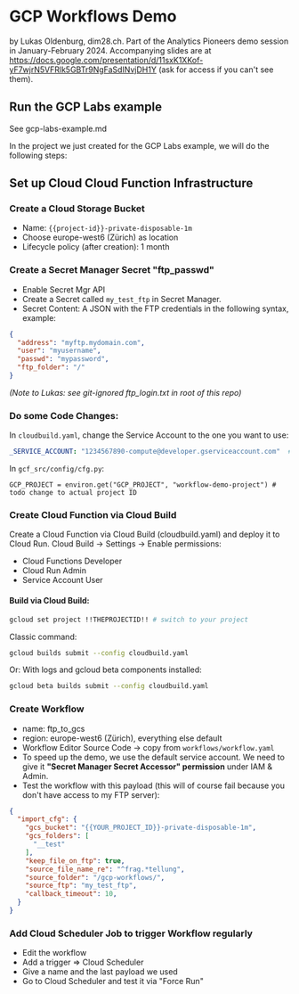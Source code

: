 # GCP Workflows Demo

by Lukas Oldenburg, dim28.ch. Part of the Analytics Pioneers demo session in January-February 2024.
Accompanying slides are at https://docs.google.com/presentation/d/11sxK1XKof-yF7wjrN5VFRlk5GBTr9NgFaSdINvjDH1Y (ask for
access if you can't see them).

## Run the GCP Labs example

See gcp-labs-example.md

In the project we just created for the GCP Labs example, we will do the following steps:

## Set up Cloud Cloud Function Infrastructure

### Create a Cloud Storage Bucket

- Name: `{{project-id}}-private-disposable-1m`
- Choose europe-west6 (Zürich) as location
- Lifecycle policy (after creation): 1 month

### Create a Secret Manager Secret "ftp_passwd"

- Enable Secret Mgr API
- Create a Secret called `my_test_ftp` in Secret Manager.
- Secret Content: A JSON with the FTP credentials in the following syntax, example:

```json
{
  "address": "myftp.mydomain.com",
  "user": "myusername",
  "passwd": "mypassword",
  "ftp_folder": "/"
}
```

_(Note to Lukas: see git-ignored ftp_login.txt in root of this repo)_

### Do some Code Changes:

In `cloudbuild.yaml`, change the Service Account to the one you want to use:

```yaml
_SERVICE_ACCOUNT: "1234567890-compute@developer.gserviceaccount.com"  # todo change to the actually intended account
```

In `gcf_src/config/cfg.py`:
```
GCP_PROJECT = environ.get("GCP_PROJECT", "workflow-demo-project") # todo change to actual project ID
```

### Create Cloud Function via Cloud Build

Create a Cloud Function via Cloud Build (cloudbuild.yaml) and deploy it to Cloud Run.
Cloud Build -> Settings -> Enable permissions:

- Cloud Functions Developer
- Cloud Run Admin
- Service Account User

#### Build via Cloud Build:

```bash
gcloud set project !!THEPROJECTID!! # switch to your project
```

Classic command:

```bash
gcloud builds submit --config cloudbuild.yaml
```

Or: With logs and gcloud beta components installed:

```bash
gcloud beta builds submit --config cloudbuild.yaml
```

### Create Workflow

- name: ftp_to_gcs
- region: europe-west6 (Zürich), everything else default
- Workflow Editor Source Code -> copy from `workflows/workflow.yaml`
- To speed up the demo, we use the default service account. We need to give it **"Secret Manager Secret Accessor"
  permission** under IAM & Admin.
- Test the workflow with this payload (this will of course fail because you don't have access to my FTP server):

```json
{
  "import_cfg": {
    "gcs_bucket": "{{YOUR_PROJECT_ID}}-private-disposable-1m",
    "gcs_folders": [
      "__test"
    ],
    "keep_file_on_ftp": true,
    "source_file_name_re": "^frag.*tellung",
    "source_folder": "/gcp-workflows/",
    "source_ftp": "my_test_ftp",
    "callback_timeout": 10,
  }
}
```

### Add Cloud Scheduler Job to trigger Workflow regularly

- Edit the workflow
- Add a trigger => Cloud Scheduler
- Give a name and the last payload we used
- Go to Cloud Scheduler and test it via "Force Run"